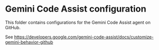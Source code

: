 # Gemini Code Assist configuration

This folder contains configurations for the Gemini Code Assist agent on GitHub.

See https://developers.google.com/gemini-code-assist/docs/customize-gemini-behavior-github